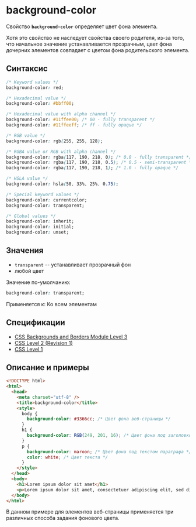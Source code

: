 # background-color

Свойство **`background-color`** определяет цвет фона элемента.

Хотя это свойство не наследует свойства своего родителя, из-за того, что начальное значение устанавливается прозрачным, цвет фона дочерних элементов совпадает с цветом фона родительского элемента.

## Синтаксис

```css
/* Keyword values */
background-color: red;

/* Hexadecimal value */
background-color: #bbff00;

/* Hexadecimal value with alpha channel */
background-color: #11ffee00; /* 00 - fully transparent */
background-color: #11ffeeff; /* ff - fully opaque */

/* RGB value */
background-color: rgb(255, 255, 128);

/* RGBA value or RGB with alpha channel */
background-color: rgba(117, 190, 218, 0); /* 0.0 - fully transparent */
background-color: rgba(117, 190, 218, 0.5); /* 0.5 - semi-transparent */
background-color: rgba(117, 190, 218, 1); /* 1.0 - fully opaque */

/* HSLA value */
background-color: hsla(50, 33%, 25%, 0.75);

/* Special keyword values */
background-color: currentcolor;
background-color: transparent;

/* Global values */
background-color: inherit;
background-color: initial;
background-color: unset;
```

## Значения

- `transparent` -- устанавливает прозрачный фон
- любой цвет

Значение по-умолчанию:

```css
background-color: transparent;
```

Применяется к: Ко всем элементам

## Спецификации

- [CSS Backgrounds and Borders Module Level 3](http://dev.w3.org/csswg/css3-background/#background-color)
- [CSS Level 2 (Revision 1)](http://www.w3.org/TR/CSS2/colors.html#propdef-background-color)
- [CSS Level 1](http://www.w3.org/TR/CSS1/#background-color)

## Описание и примеры

```html
<!DOCTYPE html>
<html>
  <head>
    <meta charset="utf-8" />
    <title>background-color</title>
    <style>
      body {
        background-color: #3366cc; /* Цвет фона веб-страницы */
      }
      h1 {
        background-color: RGB(249, 201, 16); /* Цвет фона под заголовком */
      }
      p {
        background-color: maroon; /* Цвет фона под текстом параграфа */
        color: white; /* Цвет текста */
      }
    </style>
  </head>
  <body>
    <h1>Lorem ipsum dolor sit amet</h1>
    <p>Lorem ipsum dolor sit amet, consectetuer adipiscing elit, sed diem nonummy nibh euismod tincidunt ut lacreet dolore magna aliguam erat volutpat.</p>
  </body>
</html>
```

В данном примере для элементов веб-страницы применяется три различных способа задания фонового цвета.
